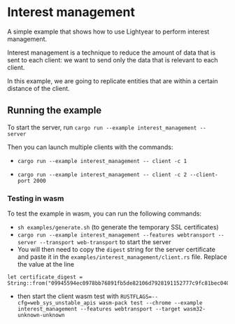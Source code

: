 # Interest management

A simple example that shows how to use Lightyear to perform interest management.

Interest management is a technique to reduce the amount of data that is sent to each client:
we want to send only the data that is relevant to each client.

In this example, we are going to replicate entities that are within a certain distance of the client.



## Running the example

To start the server, run `cargo run --example interest_management -- server`

Then you can launch multiple clients with the commands:

- `cargo run --example interest_management -- client -c 1`

- `cargo run --example interest_management -- client -c 2 --client-port 2000`


### Testing in wasm

To test the example in wasm, you can run the following commands:
- `sh examples/generate.sh` (to generate the temporary SSL certificates)
- `cargo run --example interest_management --features webtransport -- server --transport web-transport` to start the server
- You will then need to copy the `digest` string for the server certificate and paste it in the `examples/interest_management/client.rs` file.
  Replace the value at the line 
```
let certificate_digest =
String::from("09945594ec0978bb76891fb5de82106d7928191152777c9fc81bec0406055159");
```
- then start the client wasm test with
  `RUSTFLAGS=--cfg=web_sys_unstable_apis wasm-pack test --chrome --example interest_management --features webtransport --target wasm32-unknown-unknown`
